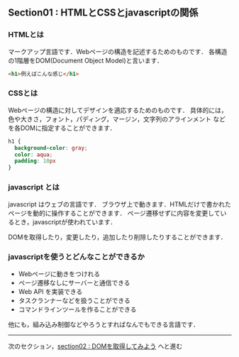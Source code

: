 Section01 : HTMLとCSSとjavascriptの関係
---

### HTMLとは

マークアップ言語です．Webページの構造を記述するためのものです．
各構造の1階層をDOM(Document Object Model)と言います．

```html
<h1>例えばこんな感じ</h1>
```

### CSSとは

Webページの構造に対してデザインを適応するためのものです．
具体的には，色や大きさ，フォント，パディング，マージン，文字列のアラインメント
などを各DOMに指定することができます．

```css
h1 {
  background-color: gray;
  color: aqua;
  padding: 10px
}
```

### javascript とは

javascript はウェブの言語です．
ブラウザ上で動きます．HTMLだけで書かれたページを動的に操作することができます．
ページ遷移せずに内容を変更しているとき，javascriptが使われています．

DOMを取得したり，変更したり，追加したり削除したりすることができます．

### javascriptを使うとどんなことができるか

- Webページに動きをつけれる
- ページ遷移なしにサーバーと通信できる
- Web API を実装できる
- タスクランナーなどを扱うことができる
- コマンドラインツールを作ることができる

他にも，組み込み制御などやろうとすればなんでもできる言語です．

---
次のセクション，[section02 : DOMを取得してみよう](./section02.md) へと進む
